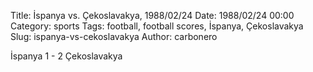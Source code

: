 Title: İspanya vs. Çekoslavakya, 1988/02/24
Date: 1988/02/24 00:00
Category: sports
Tags: football, football scores, İspanya, Çekoslavakya
Slug: ispanya-vs-cekoslavakya
Author: carbonero


İspanya 1 - 2 Çekoslavakya
